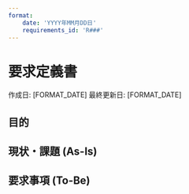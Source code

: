 ```yaml
---
format:
    date: 'YYYY年MM月DD日'
    requirements_id: 'R###'
---
```


# 要求定義書

作成日: [FORMAT_DATE] 最終更新日: [FORMAT_DATE]

## 目的

<!-- 目的を記載する -->
<!-- 目的が記載されていない場合はユーザーにフィードバックする -->

## 現状・課題 (As-Is)

<!-- 現状・課題を記載する -->
<!-- 現状・課題が記載されていない場合はユーザーにフィードバックする -->

## 要求事項 (To-Be)

<!-- 
    要求事項をテーブルで記載する

    === 優先度(P0 ~ P4) ===

    P0 => 必須
    P1 => 高
    P2 => 中
    P3 => 低
    P4 => 対象外

    フォーマット

    |       ID       |     要求事項     |    現状・課題   |
    | -------------- | -------------- | -------------- |
    | R001           | Content Cell   | Content Cell   |
    | R002           | Content Cell   | Content Cell   |
-->